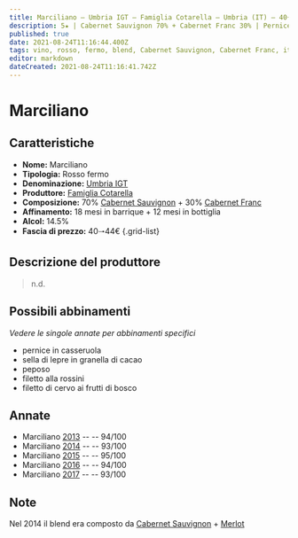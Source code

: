 ```yaml
---
title: Marciliano – Umbria IGT – Famiglia Cotarella – Umbria (IT) – 40🠒44€
description: 5★ | Cabernet Sauvignon 70% + Cabernet Franc 30% | Pernice in casseruola – Sella di lepre in granella di cacao – Peposo – Filetto alla rossini – Filetto di cervo ai frutti di bosco
published: true
date: 2021-08-24T11:16:44.400Z
tags: vino, rosso, fermo, blend, Cabernet Sauvignon, Cabernet Franc, italia, umbria, pernice in casseruola, sella di lepre in granella di cacao, peposo, filetto alla rossini, filetto di cervo ai frutti di bosco, 40🠒44€, 5 stelle
editor: markdown
dateCreated: 2021-08-24T11:16:41.742Z
---
```


# Marciliano

## Caratteristiche
- **Nome:** Marciliano
- **Tipologia:** Rosso fermo
- **Denominazione:** [Umbria IGT](/denominazioni/Italia/Umbria/IGT/Umbria)
- **Produttore:** [Famiglia Cotarella](/produttori/Italia/Umbria/Famiglia-Cotarella) 
- **Composizione:** 70% [Cabernet Sauvignon](/vitigni/Francia/bacca-nera/cabernet-sauvignon) + 30% [Cabernet Franc](/vitigni/Francia/bacca-nera/cabernet-franc)
- **Affinamento:** 18 mesi in barrique + 12 mesi in bottiglia 
- **Alcol:** 14.5%
- **Fascia di prezzo:** 40🠒44€
{.grid-list}

## Descrizione del produttore

> n.d.


## Possibili abbinamenti
*Vedere le singole annate per abbinamenti specifici*

- pernice in casseruola
- sella di lepre in granella di cacao
- peposo
- filetto alla rossini
- filetto di cervo ai frutti di bosco

## Annate
- Marciliano [2013](vini/Italia/Umbria/Famiglia-Cotarella/Marciliano/2013) -- <span class="star-5"></span> -- 94/100
- Marciliano [2014](vini/Italia/Umbria/Famiglia-Cotarella/Marciliano/2014) -- <span class="star-5"></span> -- 93/100
- Marciliano [2015](vini/Italia/Umbria/Famiglia-Cotarella/Marciliano/2015) -- <span class="star-5"></span> -- 95/100
- Marciliano [2016](vini/Italia/Umbria/Famiglia-Cotarella/Marciliano/2016) -- <span class="star-5"></span> -- 94/100
- Marciliano [2017](vini/Italia/Umbria/Famiglia-Cotarella/Marciliano/2017) -- <span class="star-5"></span> -- 93/100

## Note
Nel 2014 il blend era composto da [Cabernet Sauvignon](/vitigni/Francia/bacca-nera/cabernet-sauvignon) + [Merlot](/vitigni/Francia/bacca-nera/merlot)
